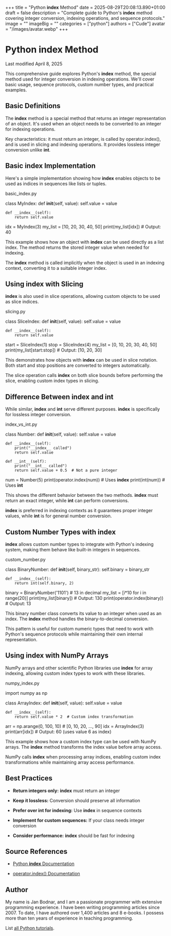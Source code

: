 +++
title = "Python __index__ Method"
date = 2025-08-29T20:08:13.890+01:00
draft = false
description = "Complete guide to Python's __index__ method covering integer conversion, indexing operations, and sequence protocols."
image = ""
imageBig = ""
categories = ["python"]
authors = ["Cude"]
avatar = "/images/avatar.webp"
+++

# Python __index__ Method

Last modified April 8, 2025

This comprehensive guide explores Python's __index__ method, the
special method used for integer conversion in indexing operations. We'll cover
basic usage, sequence protocols, custom number types, and practical examples.

## Basic Definitions

The __index__ method is a special method that returns an integer
representation of an object. It's used when an object needs to be converted to
an integer for indexing operations.

Key characteristics: it must return an integer, is called by operator.index(),
and is used in slicing and indexing operations. It provides lossless integer
conversion unlike __int__.

## Basic __index__ Implementation

Here's a simple implementation showing how __index__ enables objects
to be used as indices in sequences like lists or tuples.

basic_index.py
  

class MyIndex:
    def __init__(self, value):
        self.value = value
    
    def __index__(self):
        return self.value

idx = MyIndex(3)
my_list = [10, 20, 30, 40, 50]
print(my_list[idx])  # Output: 40

This example shows how an object with __index__ can be used directly
as a list index. The method returns the stored integer value when needed for
indexing.

The __index__ method is called implicitly when the object is used
in an indexing context, converting it to a suitable integer index.

## Using __index__ with Slicing

__index__ is also used in slice operations, allowing custom objects
to be used as slice indices.

slicing.py
  

class SliceIndex:
    def __init__(self, value):
        self.value = value
    
    def __index__(self):
        return self.value

start = SliceIndex(1)
stop = SliceIndex(4)
my_list = [0, 10, 20, 30, 40, 50]
print(my_list[start:stop])  # Output: [10, 20, 30]

This demonstrates how objects with __index__ can be used in slice
notation. Both start and stop positions are converted to integers automatically.

The slice operation calls __index__ on both slice bounds before
performing the slice, enabling custom index types in slicing.

## Difference Between __index__ and __int__

While similar, __index__ and __int__ serve different
purposes. __index__ is specifically for lossless integer conversion.

index_vs_int.py
  

class Number:
    def __init__(self, value):
        self.value = value
    
    def __index__(self):
        print("__index__ called")
        return self.value
    
    def __int__(self):
        print("__int__ called")
        return self.value + 0.5  # Not a pure integer

num = Number(5)
print(operator.index(num))  # Uses __index__
print(int(num))            # Uses __int__

This shows the different behavior between the two methods. __index__
must return an exact integer, while __int__ can perform conversions.

__index__ is preferred in indexing contexts as it guarantees proper
integer values, while __int__ is for general number conversion.

## Custom Number Types with __index__

__index__ allows custom number types to integrate with Python's
indexing system, making them behave like built-in integers in sequences.

custom_number.py
  

class BinaryNumber:
    def __init__(self, binary_str):
        self.binary = binary_str
    
    def __index__(self):
        return int(self.binary, 2)

binary = BinaryNumber('1101')  # 13 in decimal
my_list = [i*10 for i in range(20)]
print(my_list[binary])  # Output: 130
print(operator.index(binary))  # Output: 13

This binary number class converts its value to an integer when used as an index.
The __index__ method handles the binary-to-decimal conversion.

This pattern is useful for custom numeric types that need to work with Python's
sequence protocols while maintaining their own internal representation.

## Using __index__ with NumPy Arrays

NumPy arrays and other scientific Python libraries use __index__ for
array indexing, allowing custom index types to work with these libraries.

numpy_index.py
  

import numpy as np

class ArrayIndex:
    def __init__(self, value):
        self.value = value
    
    def __index__(self):
        return self.value * 2  # Custom index transformation

arr = np.arange(0, 100, 10)  # [0, 10, 20, ..., 90]
idx = ArrayIndex(3)
print(arr[idx])  # Output: 60 (uses value 6 as index)

This example shows how a custom index type can be used with NumPy arrays. The
__index__ method transforms the index value before array access.

NumPy calls __index__ when processing array indices, enabling
custom index transformations while maintaining array access performance.

## Best Practices

- **Return integers only:** __index__ must return an integer

- **Keep it lossless:** Conversion should preserve all information

- **Prefer over __int__ for indexing:** Use __index__ in sequence contexts

- **Implement for custom sequences:** If your class needs integer conversion

- **Consider performance:** __index__ should be fast for indexing

## Source References

- [Python __index__ Documentation](https://docs.python.org/3/reference/datamodel.html#object.__index__)

- [operator.index() Documentation](https://docs.python.org/3/library/operator.html#operator.index)

## Author

My name is Jan Bodnar, and I am a passionate programmer with extensive
programming experience. I have been writing programming articles since 2007.
To date, I have authored over 1,400 articles and 8 e-books. I possess more
than ten years of experience in teaching programming.

List [all Python tutorials](/python/).